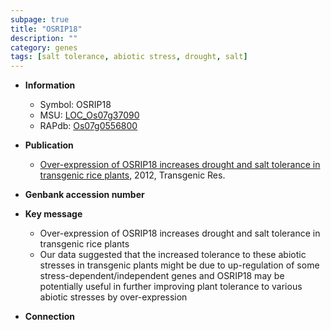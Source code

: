 ```yaml
---
subpage: true
title: "OSRIP18"
description: ""
category: genes
tags: [salt tolerance, abiotic stress, drought, salt]
---
```


* **Information**  
    + Symbol: OSRIP18  
    + MSU: [LOC_Os07g37090](http://rice.plantbiology.msu.edu/cgi-bin/ORF_infopage.cgi?orf=LOC_Os07g37090)  
    + RAPdb: [Os07g0556800](http://rapdb.dna.affrc.go.jp/viewer/gbrowse_details/irgsp1?name=Os07g0556800)  

* **Publication**  
    + [Over-expression of OSRIP18 increases drought and salt tolerance in transgenic rice plants](http://www.ncbi.nlm.nih.gov/pubmed?term=Over-expression+of+OSRIP18+increases+drought+and+salt+tolerance+in+transgenic+rice+plants%5BTitle%5D), 2012, Transgenic Res.

* **Genbank accession number**  

* **Key message**  
    + Over-expression of OSRIP18 increases drought and salt tolerance in transgenic rice plants
    + Our data suggested that the increased tolerance to these abiotic stresses in transgenic plants might be due to up-regulation of some stress-dependent/independent genes and OSRIP18 may be potentially useful in further improving plant tolerance to various abiotic stresses by over-expression

* **Connection**  



